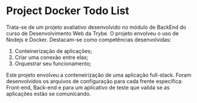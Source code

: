 <h1>Project Docker Todo List</h1>
<p>Trata-se de um projeto avaliativo desenvolvido no módulo de BackEnd do curso de Desenvolvimento Web da Trybe. O projeto envolveu o uso de Nodejs e Docker. Destacam-se como competências desenvolvidas: </p>
<ol>
  <li>Conteinerização de aplicações;</li>
  <li>Criar uma conexão entre elas;</li>
  <li>Orquestrar seu funcionamento;</li>
</ol>
<p>Este projeto envolveu a conteneirização de uma aplicação full-stack. Foram desenvolvidos os arquivos de configuração para cada frente específica: Front-end, Back-end e para um aplicativo de teste que valida se as aplicações estão se comunicando.</p>
